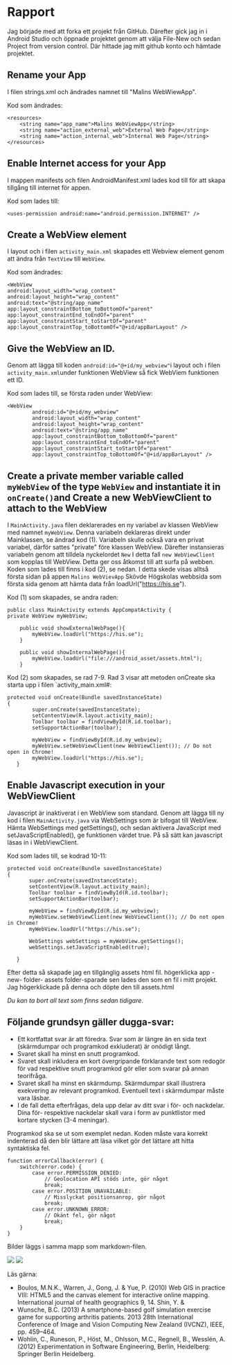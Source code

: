 
# Rapport

Jag började med att forka ett projekt från GitHub. Därefter gick jag in i Android Studio och 
öppnade projektet genom att välja File-New och sedan Project from version control. 
Där hittade jag mitt github konto och hämtade projektet. 

## Rename your App

I filen strings.xml och ändrades namnet till "Malins WebWiewApp".

Kod som ändrades:
```
<resources>
    <string name="app_name">Malins WebViewApp</string>
    <string name="action_external_web">External Web Page</string>
    <string name="action_internal_web">Internal Web Page</string>
</resources>

```
## Enable Internet access for your App

I mappen manifests och filen AndroidManifest.xml lades kod till för att skapa tillgång till internet för appen.

Kod som lades till:
```
<uses-permission android:name="android.permission.INTERNET" />

```

## Create a WebView element 

I layout och i filen `activity_main.xml` skapades ett Webview element genom att ändra från `TextView` till `WebView`.

Kod som ändrades: 
```
<WebView
android:layout_width="wrap_content"
android:layout_height="wrap_content"
android:text="@string/app_name"
app:layout_constraintBottom_toBottomOf="parent"
app:layout_constraintEnd_toEndOf="parent"
app:layout_constraintStart_toStartOf="parent"
app:layout_constraintTop_toBottomOf="@+id/appBarLayout" />
```

## Give the WebView an ID. 

Genom att lägga till koden `android:id="@+id/my_webview"`i layout och i filen `activity_main.xml`under funktionen WebView så fick 
WebViem funktionen ett ID. 

Kod som lades till, se första raden under WebView: 
```
<WebView
        android:id="@+id/my_webview"
        android:layout_width="wrap_content"
        android:layout_height="wrap_content"
        android:text="@string/app_name"
        app:layout_constraintBottom_toBottomOf="parent"
        app:layout_constraintEnd_toEndOf="parent"
        app:layout_constraintStart_toStartOf="parent"
        app:layout_constraintTop_toBottomOf="@+id/appBarLayout" />

```

## Create a private member variable called `myWebView` of the type `WebView` and instantiate it in `onCreate()`and Create a new WebViewClient to attach to the WebView

I `MainActivity.java` filen deklarerades en ny variabel av klassen WebView med namnet `myWebView`.
Denna variabeln deklareras direkt under Mainklassen, se ändrad kod (1). Variabeln skulle också vara en privat variabel, 
därför sattes "private" före klassen WebView. Därefter instansieras variabeln genom att tilldela nyckelordet `New` I detta fall
`new WebViewClient` som kopplas till WebView. Detta ger oss åtkomst till att surfa på webben. Koden som lades till finns i kod (2), se nedan. I detta skede visas alltså första sidan på appen `Malins WebVievApp` Skövde Högskolas webbsida som första sida genom att hämta data från loadUrl("https://his.se").


Kod (1) som skapades, se andra raden:

```
public class MainActivity extends AppCompatActivity {
private WebView myWebView;

    public void showExternalWebPage(){
        myWebView.loadUrl("https://his.se");
    }

    public void showInternalWebPage(){
        myWebView.loadUrl("file:///android_asset/assets.html");
    }
```

Kod (2) som skapades, se rad 7-9. Rad 3 visar att metoden onCreate ska starta upp i filen `activity_main.xml#:

```
protected void onCreate(Bundle savedInstanceState) 
{
        super.onCreate(savedInstanceState);
        setContentView(R.layout.activity_main);
        Toolbar toolbar = findViewById(R.id.toolbar);
        setSupportActionBar(toolbar);

        myWebView = findViewById(R.id.my_webview);
        myWebView.setWebViewClient(new WebViewClient()); // Do not open in Chrome!
        myWebView.loadUrl("https://his.se");
   }
 ```

## Enable Javascript execution in your WebViewClient

Javascript är inaktiverat i en WebView som standard. 
Genom att lägga till ny kod i filen `MainActivity.java` via WebSettings som är bifogat till WebView. 
Hämta WebSettings med getSettings(), och sedan aktivera JavaScript med setJavaScriptEnabled(), ge funktionen värdet true. 
På så sätt kan javascript läsas in i WebViewClient.

Kod som lades till, se kodrad 10-11: 

 ```
 protected void onCreate(Bundle savedInstanceState) 
 {
        super.onCreate(savedInstanceState);
        setContentView(R.layout.activity_main);
        Toolbar toolbar = findViewById(R.id.toolbar);
        setSupportActionBar(toolbar);

        myWebView = findViewById(R.id.my_webview);
        myWebView.setWebViewClient(new WebViewClient()); // Do not open in Chrome!
        myWebView.loadUrl("https://his.se");

        WebSettings webSettings = myWebView.getSettings();
        webSettings.setJavaScriptEnabled(true);
       
    }
 ```




Efter detta så skapade jag en tillgänglig assets html fil. högerklicka app -new- folder- assets folder-sparade 
sen lades den som en fil i mitt projekt. Jag högerklickade på denna och döpte den till assets.html








_Du kan ta bort all text som finns sedan tidigare_.

## Följande grundsyn gäller dugga-svar:

- Ett kortfattat svar är att föredra. Svar som är längre än en sida text (skärmdumpar och programkod exkluderat) är onödigt långt.
- Svaret skall ha minst en snutt programkod.
- Svaret skall inkludera en kort övergripande förklarande text som redogör för vad respektive snutt programkod gör eller som svarar på annan teorifråga.
- Svaret skall ha minst en skärmdump. Skärmdumpar skall illustrera exekvering av relevant programkod. Eventuell text i skärmdumpar måste vara läsbar.
- I de fall detta efterfrågas, dela upp delar av ditt svar i för- och nackdelar. Dina för- respektive nackdelar skall vara i form av punktlistor med kortare stycken (3-4 meningar).

Programkod ska se ut som exemplet nedan. Koden måste vara korrekt indenterad då den blir lättare att läsa vilket gör det lättare att hitta syntaktiska fel.

```
function errorCallback(error) {
    switch(error.code) {
        case error.PERMISSION_DENIED:
            // Geolocation API stöds inte, gör något
            break;
        case error.POSITION_UNAVAILABLE:
            // Misslyckat positionsanrop, gör något
            break;
        case error.UNKNOWN_ERROR:
            // Okänt fel, gör något
            break;
    }
}
```

Bilder läggs i samma mapp som markdown-filen.

![](Screenshot_20230404_123544.png)
![](Screenshot_20230404_124259.png)


Läs gärna:

- Boulos, M.N.K., Warren, J., Gong, J. & Yue, P. (2010) Web GIS in practice VIII: HTML5 and the canvas element for interactive online mapping. International journal of health geographics 9, 14. Shin, Y. &
- Wunsche, B.C. (2013) A smartphone-based golf simulation exercise game for supporting arthritis patients. 2013 28th International Conference of Image and Vision Computing New Zealand (IVCNZ), IEEE, pp. 459–464.
- Wohlin, C., Runeson, P., Höst, M., Ohlsson, M.C., Regnell, B., Wesslén, A. (2012) Experimentation in Software Engineering, Berlin, Heidelberg: Springer Berlin Heidelberg.
